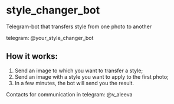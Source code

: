 # style_changer_bot
Telegram-bot that transfers style from one photo to another

telegram: @your_style_changer_bot

## How it works:
1. Send an image to which you want to transfer a style;
2. Send an image with a style you want to apply to the first photo;
3. In a few minutes, the bot will send you the result.

Contacts for communication in telegram: @v_aleeva
